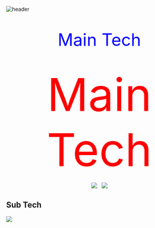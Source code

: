 ![header](https://capsule-render.vercel.app/api?type=slice&height=170&color=1d4e89&section=header&text=JiwooKim&fontSize=60&fontColor=f5fcff&fontAlign=80&fontAlignY=30&rotate=12)

<div align=center>
		
<p style="color: blue; font-size: 46px;">Main Tech</p>
<span style="font-size:123px; color:red;">Main Tech</span>

<img src="https://img.shields.io/badge/Java-003796?style=flat-square&logo=Java&logoColor=white"/></a>&nbsp; &nbsp;<img src="https://img.shields.io/badge/Spring%20Boot-6db33f?style=flat-square&logo=Spring&logoColor=white"/></a>

</div>
  

## Sub Tech
<img src="https://img.shields.io/badge/Python-00599C?style=flat-square&logo=Python&logoColor=white"/></a>
